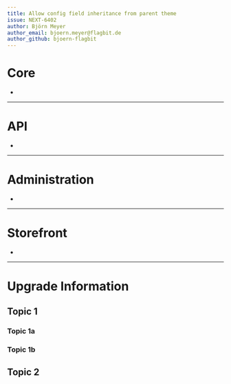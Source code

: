 ```yaml
---
title: Allow config field inheritance from parent theme
issue: NEXT-6402
author: Björn Meyer
author_email: bjoern.meyer@flagbit.de 
author_github: bjoern-flagbit
---
```

# Core
*  
___
# API
*  
___
# Administration
*  
___
# Storefront
*  
___
# Upgrade Information
## Topic 1
### Topic 1a
### Topic 1b
## Topic 2